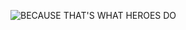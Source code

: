 ![BECAUSE THAT'S WHAT HEROES DO](https://www.google.com/url?sa=i&source=images&cd=&cad=rja&uact=8&ved=2ahUKEwii8a_jtanjAhUWWCsKHeGjC0UQjRx6BAgBEAU&url=%2Furl%3Fsa%3Di%26source%3Dimages%26cd%3D%26ved%3D%26url%3Dhttps%253A%252F%252Fwww.reddit.com%252Fr%252Fmarvelstudios%252Fcomments%252F8r1dol%252Fthats_what_heroes_do_is_the_perfect_catchphrase%252F%26psig%3DAOvVaw2U6ogoVm7njp1QNolp0td9%26ust%3D1562816057954779&psig=AOvVaw2U6ogoVm7njp1QNolp0td9&ust=1562816057954779)
